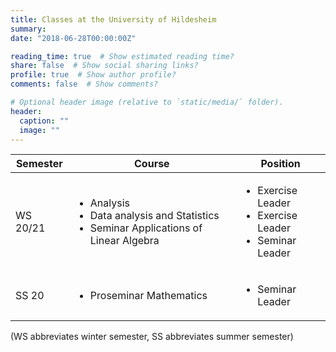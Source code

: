```yaml
---
title: Classes at the University of Hildesheim
summary:
date: "2018-06-28T00:00:00Z"

reading_time: true  # Show estimated reading time?
share: false  # Show social sharing links?
profile: true  # Show author profile?
comments: false  # Show comments?

# Optional header image (relative to `static/media/` folder).
header:
  caption: ""
  image: ""
---
```


| Semester          | Course                    | Position           |
| ------------------| ------------------------- | -------------------|
| WS 20/21          | <ul><li>Analysis</li><li>Data analysis and Statistics</li> <li>Seminar Applications of Linear Algebra</li></ul>  | <ul><li>Exercise Leader</li><li>Exercise Leader</li> <li>Seminar Leader</li></ul>             |
| SS 20             | <ul><li>Proseminar Mathematics</li></ul>    | <ul><li>Seminar Leader</li></ul>              |

(WS abbreviates winter semester, SS abbreviates summer semester)
